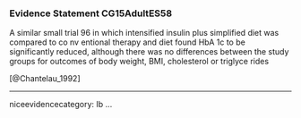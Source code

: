 ### Evidence Statement CG15AdultES58
A similar small trial 96 in which intensified insulin plus simplified diet was compared to co nv entional therapy and diet found HbA 1c to be significantly reduced, although there was no differences between the study groups for outcomes of body weight, BMI, cholesterol or triglyce rides

[@Chantelau_1992]

---
niceevidencecategory: Ib
...


